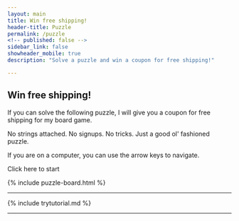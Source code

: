 ```yaml
---
layout: main
title: Win free shipping!
header-title: Puzzle
permalink: /puzzle
<!-- published: false -->
sidebar_link: false
showheader_mobile: true
description: "Solve a puzzle and win a coupon for free shipping!"

---
```


<link rel="stylesheet" href="../assets/css/puzzle.css">
<script type="module">
  import { resetPuzzle, setupPuzzle } from '../js/puzzle.js';

  //run puzzle when page loads
  window.addEventListener('load', (event) => {
    setupPuzzle();
  });
</script>

<div id="topTextWrapper">
  <div id="initialInstructions">
    <h2 class="is-hidden-desktop">Win free shipping!</h2>
    <p>If you can solve the following puzzle, I will give you a coupon for free shipping for my board game.</p>
    <p>No strings attached. No signups. No tricks. Just a good ol' fashioned puzzle.</p>
    <p id="startText" class="is-hidden-mobile is-hidden-tablet-mobile">
      If you are on a computer, you can use the arrow keys to navigate.
    </p>
  </div>
  <div id="startButtonMobile" class="startButton is-hidden-desktop gamebutton noselect is-green noselect">Click here to start</div>
</div>

{% include puzzle-board.html %}

<div class="is-hidden-mobile">
  <hr>
      {% include trytutorial.md %}
  <hr>
</div>
